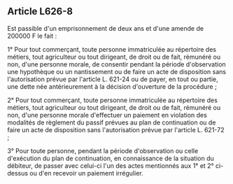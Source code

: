 Article L626-8
----
Est passible d'un emprisonnement de deux ans et d'une amende de 200000 F le fait
:

1° Pour tout commerçant, toute personne immatriculée au répertoire des métiers,
tout agriculteur ou tout dirigeant, de droit ou de fait, rémunéré ou non, d'une
personne morale, de consentir pendant la période d'observation une hypothèque ou
un nantissement ou de faire un acte de disposition sans l'autorisation prévue
par l'article L. 621-24 ou de payer, en tout ou partie, une dette née
antérieurement à la décision d'ouverture de la procédure ;

2° Pour tout commerçant, toute personne immatriculée au répertoire des métiers,
tout agriculteur ou tout dirigeant, de droit ou de fait, rémunéré ou non, d'une
personne morale d'effectuer un paiement en violation des modalités de règlement
du passif prévues au plan de continuation ou de faire un acte de disposition
sans l'autorisation prévue par l'article L. 621-72 ;

3° Pour toute personne, pendant la période d'observation ou celle d'exécution du
plan de continuation, en connaissance de la situation du débiteur, de passer
avec celui-ci l'un des actes mentionnés aux 1° et 2° ci-dessus ou d'en recevoir
un paiement irrégulier.
